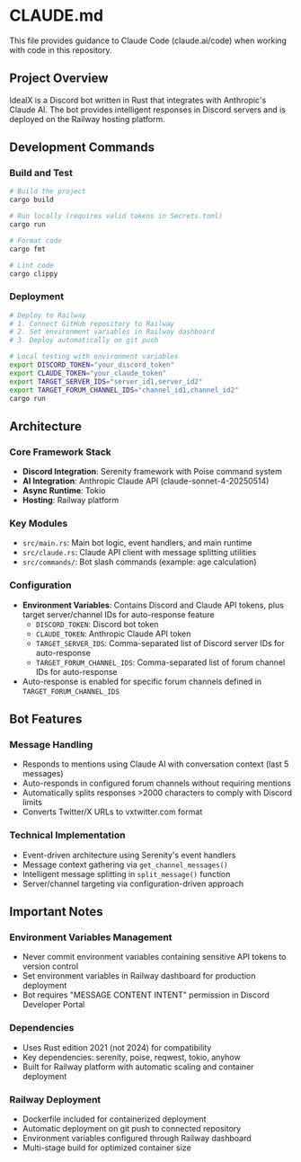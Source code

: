 # CLAUDE.md

This file provides guidance to Claude Code (claude.ai/code) when working with code in this repository.

## Project Overview

IdealX is a Discord bot written in Rust that integrates with Anthropic's Claude AI. The bot provides intelligent responses in Discord servers and is deployed on the Railway hosting platform.

## Development Commands

### Build and Test
```bash
# Build the project
cargo build

# Run locally (requires valid tokens in Secrets.toml)
cargo run

# Format code
cargo fmt

# Lint code
cargo clippy
```

### Deployment
```bash
# Deploy to Railway
# 1. Connect GitHub repository to Railway
# 2. Set environment variables in Railway dashboard
# 3. Deploy automatically on git push

# Local testing with environment variables
export DISCORD_TOKEN="your_discord_token"
export CLAUDE_TOKEN="your_claude_token"
export TARGET_SERVER_IDS="server_id1,server_id2"
export TARGET_FORUM_CHANNEL_IDS="channel_id1,channel_id2"
cargo run
```

## Architecture

### Core Framework Stack
- **Discord Integration**: Serenity framework with Poise command system
- **AI Integration**: Anthropic Claude API (claude-sonnet-4-20250514)
- **Async Runtime**: Tokio
- **Hosting**: Railway platform

### Key Modules
- `src/main.rs`: Main bot logic, event handlers, and main runtime
- `src/claude.rs`: Claude API client with message splitting utilities
- `src/commands/`: Bot slash commands (example: age calculation)

### Configuration
- **Environment Variables**: Contains Discord and Claude API tokens, plus target server/channel IDs for auto-response feature
  - `DISCORD_TOKEN`: Discord bot token
  - `CLAUDE_TOKEN`: Anthropic Claude API token
  - `TARGET_SERVER_IDS`: Comma-separated list of Discord server IDs for auto-response
  - `TARGET_FORUM_CHANNEL_IDS`: Comma-separated list of forum channel IDs for auto-response
- Auto-response is enabled for specific forum channels defined in `TARGET_FORUM_CHANNEL_IDS`

## Bot Features

### Message Handling
- Responds to mentions using Claude AI with conversation context (last 5 messages)
- Auto-responds in configured forum channels without requiring mentions
- Automatically splits responses >2000 characters to comply with Discord limits
- Converts Twitter/X URLs to vxtwitter.com format

### Technical Implementation
- Event-driven architecture using Serenity's event handlers
- Message context gathering via `get_channel_messages()`
- Intelligent message splitting in `split_message()` function
- Server/channel targeting via configuration-driven approach

## Important Notes

### Environment Variables Management
- Never commit environment variables containing sensitive API tokens to version control
- Set environment variables in Railway dashboard for production deployment
- Bot requires "MESSAGE CONTENT INTENT" permission in Discord Developer Portal

### Dependencies
- Uses Rust edition 2021 (not 2024) for compatibility
- Key dependencies: serenity, poise, reqwest, tokio, anyhow
- Built for Railway platform with automatic scaling and container deployment

### Railway Deployment
- Dockerfile included for containerized deployment
- Automatic deployment on git push to connected repository
- Environment variables configured through Railway dashboard
- Multi-stage build for optimized container size